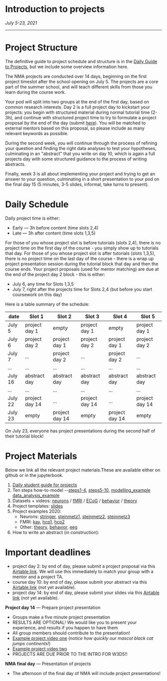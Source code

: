 # Introduction to projects

*July 5-23, 2021*

----

# **Project Structure**

The definitive guide to project schedule and structure is in the [Daily Guide to Projects](./docs/project_guidance.md), but we include some overview information here.

The NMA projects are conducted over 14 days, beginning on the first project timeslot after the school opening on July 5.
The projects are a core part of the summer school, and will teach different skills from those you learn during the course work.

Your pod will split into two groups at the end of the first day, based on common research interests.
Day 2 is a full project day to kickstart your projects: you begin with structured material during normal tutorial time (2-3h), and
continue with structured project time to try to formulate a project proposal by the end of the day (submit [here](https://airtable.com/shrZWimDB3YddpXDu)).
You will be matched to external mentors based on this proposal, so please include as many relevant keywords as possible.

During the second week, you will continue through the process of refining your question and
finding the right data analyses to test your hypotheses, culminating in an "abstract" that you write on day 10, which is
again a full projects day with some structured guidance to the process of writing abstracts.

Finally, week 3 is all about implementing your project and trying to get an answer to your question, culminating in a short presentation to your pod
on the final day 15 (5 minutes, 3-5 slides, informal, take turns to present).


# **Daily Schedule**

Daily project time is either:
 - Early — 3h before content (time slots 2,4)
 - Late  — 3h after content (time slots 1,3,5)

 For those of you whose project slot is before tutorials (slots 2,4), there is no project time on the first day of the course - you simply show up to tutorials that day. For those of you whose project slot is after tutorials (slots 1,3,5), there is no project time on the last day of the course - there is a wrap up project presentation session during the tutorial block that day and then the course ends. Your project proposals (used for mentor matching) are due at the end of the project day 2 block - this is either:

 - July 6, any time for Slots 1,3,5
 - July 7, right after the projects time for Slots 2,4 (but before you start coursework on this day)

 Here is a table summary of the schedule:

| date | Slot 1 | Slot 2 | Slot 3 | Slot 4 | Slot 5 |
| --- | --- | --- | --- | --- | --- |
| July 5 | project day 1 | empty | project day 1 | empty | project day 1 |
| July 6 | project day 2 | project day 1 | project day 2 | project day 1 | project day 2 |
| July 7 | ... | project day 2 | ... | project day 2 | ... |
| ... | ... | ... | ... | ... | ... |
| July 16 | abstract day | abstract day | abstract day | abstract day | abstract day |
| ... | ... | ... | ... | ... | ... |
| July 22 | project day 14 | ... | project day 14 | ... | project day 14 |
| July 23 | empty | project day 14 | empty | project day 14 | empty |

On July 23, everyone has project presentations during the second half of their tutorial block!

# **Project Materials**

Below we link all the relevant project materials.These are available either on github or in the jupyterbook.

1. [Daily student guide for projects](./docs/project_guidance.md)
2. Ten steps how-to-model --[steps1-4](https://colab.research.google.com/github/NeuromatchAcademy/course-content/blob/master/tutorials/W1D2_ModelingPractice/student/W1D2_Tutorial1.ipynb), [steps5-10](https://colab.research.google.com/github/NeuromatchAcademy/course-content/blob/master/tutorials/W1D2_ModelingPractice/student/W1D2_Tutorial1.ipynb), [modelling_example](https://colab.research.google.com/drive/1jY-QkGtK4CmS2tyGAUhSFhWm7Jw0as0-?usp=sharing) [data_analysis_example](https://colab.research.google.com/drive/1jY-QkGtK4CmS2tyGAUhSFhWm7Jw0as0-?usp=sharing)
3. Datasets + videos: [neurons](./neurons) / [fMRI](./fMRI) / [ECoG](./ECoG) / [behavior](./behavior) / [theory](./theory)
4. Project templates: [slides](./docs/project_templates.md)
5. Project examples 2020:
   - Neurons: [stringer](https://osf.io/u9gqe/), [steinmetz1](https://osf.io/29vuq/), [steinmetz2](https://osf.io/52wja/), [steinmetz3](https://osf.io/bt4ph/)  
   - FMRI: [kay](https://osf.io/h3z4e/), [hcp1](https://osf.io/td957/), [hcp2](https://osf.io/5fmnq/)
   - Other: [theory](https://osf.io/z7p5v/), [behavior](https://osf.io/hez85/), [eeg](https://osf.io/5r96v/)
6. How to write an abstract (in construction): <!--[guide]() [paper1]() [paper2]() [paper3]()-->


# **Important deadlines**

* project day 2:  by end of day, please submit a project proposal via this [Airtable link](https://airtable.com/shrZWimDB3YddpXDu). We will use this immediately to match your group with a mentor and a project TA.  
* course day 10:  by end of day, please submit your abstract via this [Airtable link]() (not yet available).  
* project day 14: by end of day, please submit your slides via this [Airtable link]() (not yet available).  

**Project day 14** — Prepare project presentation
 * Groups make a five minute project presentation
 * RESULTS ARE OPTIONAL! We would like you to present your experience, and results if you happen to have them
 * All group members should contribute to the presentation!
 * [Example project video one](https://youtu.be/zMphz4yvyfc) (*notice how quickly our mascot black cat jumps continents!*)
 * [Example project video two](https://www.youtube.com/watch?v=pvfy0_v12wI)
 * PROJECTS ARE DUE PRIOR TO THE INTRO FOR W3D5!!

**NMA final day** — Presentation of projects
  * The afternoon of the final day of NMA will include project presentations!
